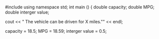 #include <iostream>
using namespace std;
int main ()
{
  double capacity;
  double MPG;
  double interger value;

  cout << " The vehicle can be driven for X miles.""
  << endl;

  capacity = 18.5;
  MPG = 18.59;
  interger value = 0.5;
